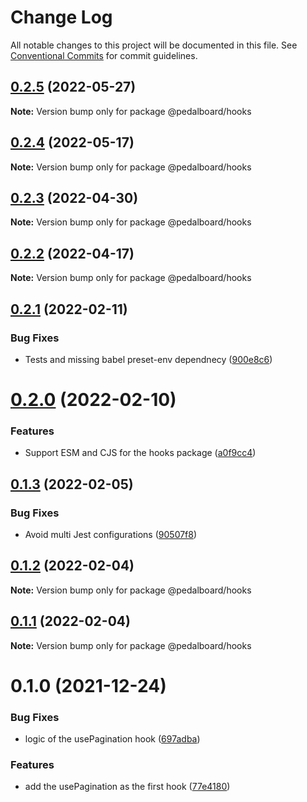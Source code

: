 # Change Log

All notable changes to this project will be documented in this file.
See [Conventional Commits](https://conventionalcommits.org) for commit guidelines.

## [0.2.5](https://github.com/mbarzeev/pedalboard/compare/@pedalboard/hooks@0.2.4...@pedalboard/hooks@0.2.5) (2022-05-27)

**Note:** Version bump only for package @pedalboard/hooks





## [0.2.4](https://github.com/mbarzeev/pedalboard/compare/@pedalboard/hooks@0.2.3...@pedalboard/hooks@0.2.4) (2022-05-17)

**Note:** Version bump only for package @pedalboard/hooks





## [0.2.3](https://github.com/mbarzeev/pedalboard/compare/@pedalboard/hooks@0.2.2...@pedalboard/hooks@0.2.3) (2022-04-30)

**Note:** Version bump only for package @pedalboard/hooks





## [0.2.2](https://github.com/mbarzeev/pedalboard/compare/@pedalboard/hooks@0.2.1...@pedalboard/hooks@0.2.2) (2022-04-17)

**Note:** Version bump only for package @pedalboard/hooks





## [0.2.1](https://github.com/mbarzeev/pedalboard/compare/@pedalboard/hooks@0.2.0...@pedalboard/hooks@0.2.1) (2022-02-11)


### Bug Fixes

* Tests and missing babel preset-env dependnecy ([900e8c6](https://github.com/mbarzeev/pedalboard/commit/900e8c635499b1bb86e4ef0f5ef0af95f8db9a04))





# [0.2.0](https://github.com/mbarzeev/pedalboard/compare/@pedalboard/hooks@0.1.3...@pedalboard/hooks@0.2.0) (2022-02-10)


### Features

* Support ESM and CJS for the hooks package ([a0f9cc4](https://github.com/mbarzeev/pedalboard/commit/a0f9cc4769b16557537c548950b7f5bd927c8704))





## [0.1.3](https://github.com/mbarzeev/pedalboard/compare/@pedalboard/hooks@0.1.2...@pedalboard/hooks@0.1.3) (2022-02-05)


### Bug Fixes

* Avoid multi Jest configurations ([90507f8](https://github.com/mbarzeev/pedalboard/commit/90507f84745cec898e1913d36f46b7f2f6473e27))





## [0.1.2](https://github.com/mbarzeev/pedalboard/compare/@pedalboard/hooks@0.1.1...@pedalboard/hooks@0.1.2) (2022-02-04)

**Note:** Version bump only for package @pedalboard/hooks





## [0.1.1](https://github.com/mbarzeev/pedalboard/compare/@pedalboard/hooks@0.1.0...@pedalboard/hooks@0.1.1) (2022-02-04)

**Note:** Version bump only for package @pedalboard/hooks





# 0.1.0 (2021-12-24)


### Bug Fixes

* logic of the usePagination hook ([697adba](https://github.com/mbarzeev/pedalboard/commit/697adba418474eda1aba35a1a14428fab83e9c7a))


### Features

* add the usePagination as the first hook ([77e4180](https://github.com/mbarzeev/pedalboard/commit/77e41801e240e817e6a40e44b2539d038637f3c0))
